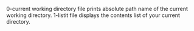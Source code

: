 0-current working directory file prints absolute path name of the current working directory.
1-listit file displays the contents list of your current directory.
